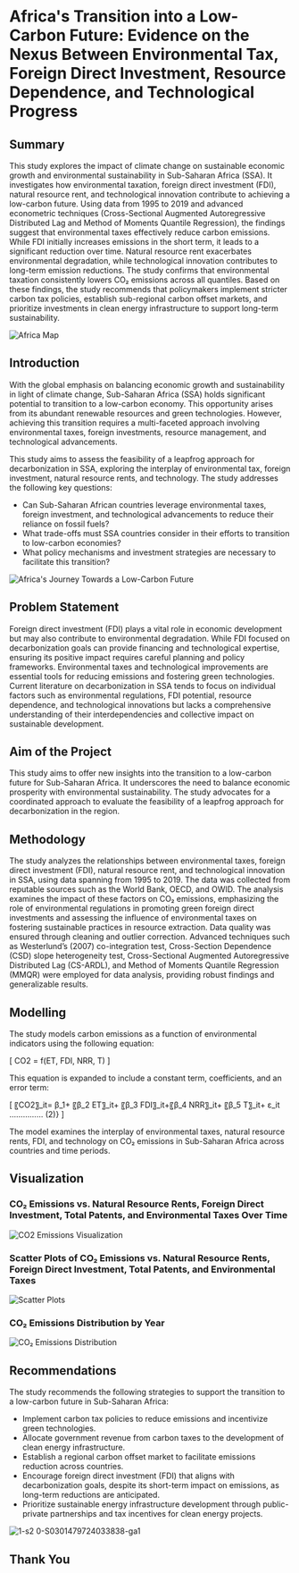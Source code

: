 # Africa's Transition into a Low-Carbon Future: Evidence on the Nexus Between Environmental Tax, Foreign Direct Investment, Resource Dependence, and Technological Progress

## Summary

This study explores the impact of climate change on sustainable economic growth and environmental sustainability in Sub-Saharan Africa (SSA). It investigates how environmental taxation, foreign direct investment (FDI), natural resource rent, and technological innovation contribute to achieving a low-carbon future. Using data from 1995 to 2019 and advanced econometric techniques (Cross-Sectional Augmented Autoregressive Distributed Lag and Method of Moments Quantile Regression), the findings suggest that environmental taxes effectively reduce carbon emissions. While FDI initially increases emissions in the short term, it leads to a significant reduction over time. Natural resource rent exacerbates environmental degradation, while technological innovation contributes to long-term emission reductions. The study confirms that environmental taxation consistently lowers CO₂ emissions across all quantiles. Based on these findings, the study recommends that policymakers implement stricter carbon tax policies, establish sub-regional carbon offset markets, and prioritize investments in clean energy infrastructure to support long-term sustainability.

![Africa Map](https://github.com/user-attachments/assets/a66d3c24-2df2-42f7-a14a-5d93dbd87712)

## Introduction

With the global emphasis on balancing economic growth and sustainability in light of climate change, Sub-Saharan Africa (SSA) holds significant potential to transition to a low-carbon economy. This opportunity arises from its abundant renewable resources and green technologies. However, achieving this transition requires a multi-faceted approach involving environmental taxes, foreign investments, resource management, and technological advancements.

This study aims to assess the feasibility of a leapfrog approach for decarbonization in SSA, exploring the interplay of environmental tax, foreign investment, natural resource rents, and technology. The study addresses the following key questions:

- Can Sub-Saharan African countries leverage environmental taxes, foreign investment, and technological advancements to reduce their reliance on fossil fuels?
- What trade-offs must SSA countries consider in their efforts to transition to low-carbon economies?
- What policy mechanisms and investment strategies are necessary to facilitate this transition?

![Africa's Journey Towards a Low-Carbon Future](https://github.com/user-attachments/assets/5198da77-e9d4-41d5-bd2d-f90376ab4a2c)

## Problem Statement

Foreign direct investment (FDI) plays a vital role in economic development but may also contribute to environmental degradation. While FDI focused on decarbonization goals can provide financing and technological expertise, ensuring its positive impact requires careful planning and policy frameworks. Environmental taxes and technological improvements are essential tools for reducing emissions and fostering green technologies. Current literature on decarbonization in SSA tends to focus on individual factors such as environmental regulations, FDI potential, resource dependence, and technological innovations but lacks a comprehensive understanding of their interdependencies and collective impact on sustainable development.

## Aim of the Project

This study aims to offer new insights into the transition to a low-carbon future for Sub-Saharan Africa. It underscores the need to balance economic prosperity with environmental sustainability. The study advocates for a coordinated approach to evaluate the feasibility of a leapfrog approach for decarbonization in the region.

## Methodology

The study analyzes the relationships between environmental taxes, foreign direct investment (FDI), natural resource rent, and technological innovation in SSA, using data spanning from 1995 to 2019. The data was collected from reputable sources such as the World Bank, OECD, and OWID. The analysis examines the impact of these factors on CO₂ emissions, emphasizing the role of environmental regulations in promoting green foreign direct investments and assessing the influence of environmental taxes on fostering sustainable practices in resource extraction. Data quality was ensured through cleaning and outlier correction. Advanced techniques such as Westerlund’s (2007) co-integration test, Cross-Section Dependence (CSD) slope heterogeneity test, Cross-Sectional Augmented Autoregressive Distributed Lag (CS-ARDL), and Method of Moments Quantile Regression (MMQR) were employed for data analysis, providing robust findings and generalizable results.

## Modelling

The study models carbon emissions as a function of environmental indicators using the following equation:

\[
CO2 = f(ET, FDI, NRR, T)
\]

This equation is expanded to include a constant term, coefficients, and an error term:

\[
〖CO2〗_it= β_1+ 〖β_2 ET〗_it+ 〖β_3 FDI〗_it+〖β_4 NRR〗_it+ 〖β_5 T〗_it+ ε_it …………… (2)}
\]

The model examines the interplay of environmental taxes, natural resource rents, FDI, and technology on CO₂ emissions in Sub-Saharan Africa across countries and time periods.

## Visualization

### CO₂ Emissions vs. Natural Resource Rents, Foreign Direct Investment, Total Patents, and Environmental Taxes Over Time

![CO2 Emissions Visualization](https://github.com/user-attachments/assets/a9ffe252-8d07-4336-aec9-573f6a2f0206)

### Scatter Plots of CO₂ Emissions vs. Natural Resource Rents, Foreign Direct Investment, Total Patents, and Environmental Taxes

![Scatter Plots](https://github.com/user-attachments/assets/bf2d100e-f848-4194-832a-7e30365340c7)

### CO₂ Emissions Distribution by Year

![CO₂ Emissions Distribution](https://github.com/user-attachments/assets/a911b130-9cd2-42b0-b59c-3fb7cc2b51fb)

## Recommendations

The study recommends the following strategies to support the transition to a low-carbon future in Sub-Saharan Africa:

- Implement carbon tax policies to reduce emissions and incentivize green technologies.
- Allocate government revenue from carbon taxes to the development of clean energy infrastructure.
- Establish a regional carbon offset market to facilitate emissions reduction across countries.
- Encourage foreign direct investment (FDI) that aligns with decarbonization goals, despite its short-term impact on emissions, as long-term reductions are anticipated.
- Prioritize sustainable energy infrastructure development through public-private partnerships and tax incentives for clean energy projects.


![1-s2 0-S0301479724033838-ga1](https://github.com/user-attachments/assets/9d82c016-832b-49ea-aff6-30c416853af5)


## Thank You
